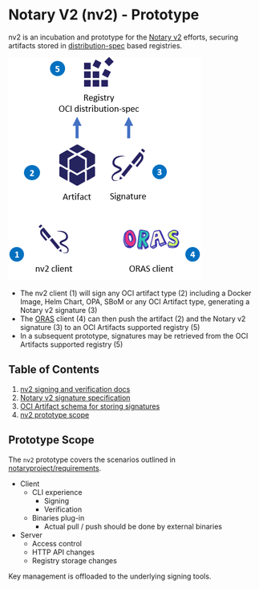 # Notary V2 (nv2) - Prototype

nv2 is an incubation and prototype for the [Notary v2][notary-v2] efforts, securing artifacts stored in [distribution-spec][distribution-spec] based registries.

![nv2-components](media/nv2-client-components.png)

- The nv2 client (1) will sign any OCI artifact type (2) including a Docker Image, Helm Chart, OPA, SBoM or any OCI Artifact type, generating a Notary v2 signature (3)
- The [ORAS][oras] client (4) can then push the artifact (2) and the Notary v2 signature (3) to an OCI Artifacts supported registry (5)
- In a subsequent prototype, signatures may be retrieved from the OCI Artifacts supported registry (5)

## Table of Contents

1. [nv2 signing and verification docs](docs/nv2/README.md)
2. [Notary v2 signature specification](docs/signature/README.md)
3. [OCI Artifact schema for storing signatures](docs/artifact/README.md)
4. [nv2 prototype scope](#prototype-scope)

## Prototype Scope

The `nv2` prototype covers the scenarios outlined in [notaryproject/requirements](https://github.com/notaryproject/requirements/blob/master/scenarios.md#scenarios).

- Client
  - CLI experience
    - Signing
    - Verification
  - Binaries plug-in
    - Actual pull / push should be done by external binaries
- Server
  - Access control
  - HTTP API changes
  - Registry storage changes

Key management is offloaded to the underlying signing tools.

[distribution-spec]:    https://github.com/opencontainers/distribution-spec
[notary-v2]:            http://github.com/notaryproject/
[oras]:                 https://github.com/deislabs/oras